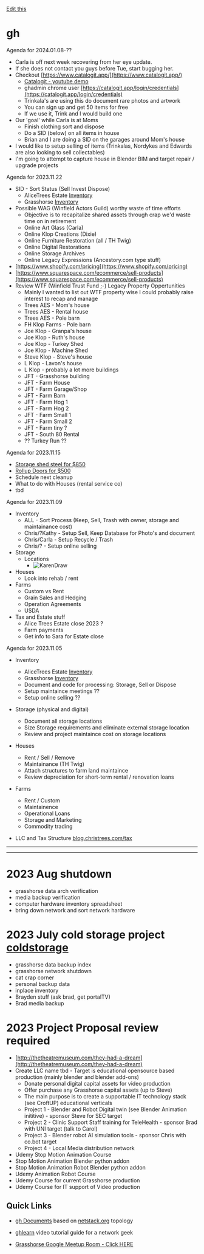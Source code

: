 [Edit this](https://github.com/2cld/gh/edit/master/README.md)

# gh
Agenda for 2024.01.08-??
- Carla is off next week recovering from her eye update.
- If she does not contact you guys before Tue, start bugging her.
- Checkout [https://www.catalogit.app/](https://www.catalogit.app/)
  - [Catalogit - youtube demo](https://youtu.be/4ks_KsO18yw?list=PLh1Akm1WtAXbAwMiyJEc_ASl5AQbzBbb9)
  - ghadmin chrome user [https://catalogit.app/login/credentials](https://catalogit.app/login/credentials)
  - Trinkala's are using this do document rare photos and artwork
  - You can sign up and get 50 items for free
  - If we use it, Trink and I would build one
- Our 'goal' while Carla is at Moms
  - Finish clothing sort and dispose
  - Do a SID (below) on all items in house
  - Brian and I are doing a SID on the garages around Mom's house
- I would like to setup selling of items (Trinkalas, Nordykes and Edwards are also looking to sell collectables)
- I'm going to attempt to capture house in Blender BIM and target repair / upgrade projects


Agenda for 2023.11.22
- SID - Sort Status (Sell Invest Dispose)
  - AliceTrees Estate [Inventory](https://docs.google.com/spreadsheets/d/1DKb3lPvvxENL9s3Xo8LNtRDORzgJTz41veKOQpennk4/edit#gid=1106379675)
  - Grasshorse [Inventory](https://docs.google.com/spreadsheets/d/1KjOBpD3Bz_bT0rMGfP9HB43t5N-6cx5WmbyCsVMJcF0/edit#gid=0)
- Possible WAG (Winfield Actors Guild) worthy waste of time efforts
  - Objective is to recapitalize shared assets through crap we'd waste time on in retirement
  - Online Art Glass (Carla)
  - Online Klop Creations (Dixie)
  - Online Furniture Restoration (all / TH Twig)
  - Online Digital Restorations
  - Online Storage Archives
  - Online Legacy Expressions (Ancestory.com type stuff)
- [https://www.shopify.com/pricing](https://www.shopify.com/pricing)
- [https://www.squarespace.com/ecommerce/sell-products](https://www.squarespace.com/ecommerce/sell-products)
- Review WTF (Winfield Trust Fund ;-) Legacy Property Oppertunities
  - Mainly I wanted to list out WTF property wise I could probably raise interest to recap and manage
  - Trees AES - Mom's house
  - Trees AES - Rental house
  - Trees AES - Pole barn
  - FH Klop Farms - Pole barn
  - Joe Klop - Granpa's house
  - Joe Klop - Ruth's house
  - Joe Klop - Turkey Shed
  - Joe Klop - Machine Shed
  - Steve Klop - Steve's house
  - L Klop - Lavon's house
  - L Klop - probably a lot more buildings
  - JFT - Grasshorse building
  - JFT - Farm House
  - JFT - Farm Garage/Shop
  - JFT - Farm Barn
  - JFT - Farm Hog 1
  - JFT - Farm Hog 2
  - JFT - Farm Small 1
  - JFT - Farm Small 2
  - JFT - Farm tiny ?
  - JFT - South 80 Rental
  - ?? Turkey Run ??

Agenda for 2023.11.15
- [Storage shed steel for $850](https://www.shelterlogic.com/arrow-classic-steel-shed-10x8-charcoal?gad_source=1&gclid=CjwKCAiAu9yqBhBmEiwAHTx5p_1QcaeOrpmW1izmhrlJc4XiESMPAXwPz8mIW1n0KZ0Az3aaTCs-ARoCldMQAvD_BwE)
- [Rollup Doors for $500](https://www.rollupdoorsdirect.com/rollupdoor650.php)
- Schedule next cleanup
- What to do with Houses (rental service co)
- tbd

Agenda for 2023.11.09
- Inventory
  - ALL - Sort Process (Keep, Sell, Trash with owner, storage and maintainance cost)
  - Chris/?Kathy - Setup Sell, Keep Database for Photo's and document
  - Chris/Carla - Setup Recycle / Trash
  - Chris/? - Setup online selling
- Storage
  - Locations
    - ![KarenDraw]()
- Houses
  - Look into rehab / rent
- Farms
  - Custom vs Rent
  - Grain Sales and Hedging
  - Operation Agreements
  - USDA
- Tax and Estate stuff
  - Alice Trees Estate close 2023 ?
  - Farm payments
  - Get info to Sara for Estate close

Agenda for 2023.11.05
- Inventory
  - AliceTrees Estate [Inventory](https://docs.google.com/spreadsheets/d/1DKb3lPvvxENL9s3Xo8LNtRDORzgJTz41veKOQpennk4/edit#gid=1106379675)
  - Grasshorse [Inventory](https://docs.google.com/spreadsheets/d/1KjOBpD3Bz_bT0rMGfP9HB43t5N-6cx5WmbyCsVMJcF0/edit#gid=0)
  - Document and code for processing: Storage, Sell or Dispose
  - Setup maintaince meetings ?? 
  - Setup online selling ??

- Storage (physical and digital)
  - Document all storage locations
  - Size Storage requirements and eliminate external storage location
  - Review and project maintaince cost on storage locations

- Houses 
  - Rent / Sell / Remove
  - Maintainance (TH Twig)
  - Attach structures to farm land maintaince
  - Review depreciation for short-term rental / renovation loans

- Farms
  - Rent / Custom
  - Maintainence
  - Operational Loans
  - Storage and Marketing
  - Commodity trading
     
- LLC and Tax Structure [blog.christrees.com/tax](https://blog.christrees.com/tax/)

---
---

# 2023 Aug shutdown
- grasshorse data arch verification
- media backup verification
- computer hardware inventory spreadsheet
- bring down network and sort network hardware

# 2023 July cold storage project [coldstorage](./docs/coldstorage)
- grasshorse data backup index
- grasshorse network shutdown
- cat crap corner
- personal backup data
- inplace inventory
- Brayden stuff (ask brad, get portalTV)
- Brad media backup
  
# 2023 Project Proposal review required
- [http://thetheatremuseum.com/they-had-a-dream](http://thetheatremuseum.com/they-had-a-dream)
- Create LLC name tbd - Target is educational opensource based production (mainly blender and blender add-ons)
  - Donate personal digital capital assets for video production
  - Offer purchase any Grasshorse capital assets (up to Steve) 
  - The main purpose is to create a supportable IT technology stack (see CroftUP) educational verticals
  - Project 1 - Blender and Robot Digital twin (see Blender Animation inititive) - sponsor Steve for SEC target
  - Project 2 - Clinic Support Staff training for TeleHealth - sponsor Brad  with UNI target (talk to Carol)
  - Project 3 - Blender robot AI simulation tools - sponsor Chris with co.bot target
  - Project 4 - Local Media distribution network
- Udemy Stop Motion Animation Course
- Stop Motion Animation Blender python addon
- Stop Motion Animation Robot Blender python addon
- Udemy Animation Robot Course
- Udemy Course for current Grasshorse production
- Udemy Course for IT support of Video production

## Quick Links
- [gh Documents](./docs) based on [netstack.org](https://netstack.org/docs/) topology
- [ghlearn](http://ghlearn.2cld.net/) video tutorial guide for a network geek


- [Grasshorse Google Meetup Room - Click HERE](https://meet.google.com/efv-bzzx-pqa)
